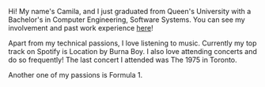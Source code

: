 Hi! My name's Camila, and I just graduated from Queen's University with a Bachelor's in Computer Engineering, Software Systems. You can see my involvement and past work experience [here](https://camizqu.github.io/experience.html)!

Apart from my technical passions, I love listening to music. Currently my top track on Spotify is Location by Burna Boy. I also love attending concerts and do so frequently! The last concert I attended was The 1975 in Toronto.

Another one of my passions is Formula 1. 
